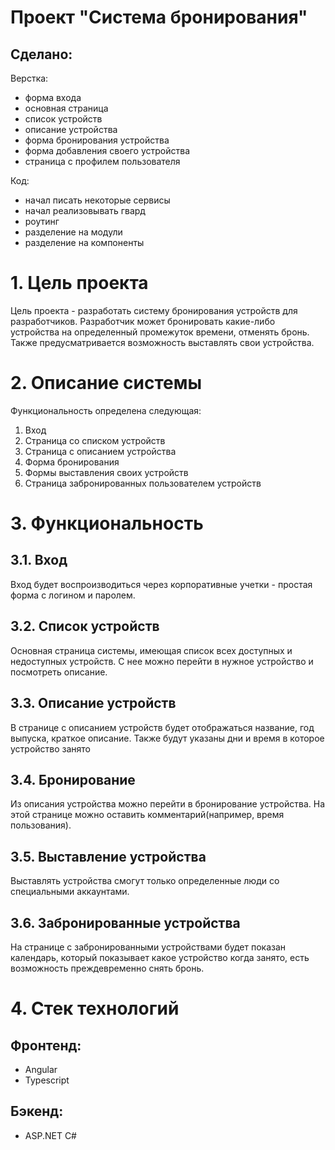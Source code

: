 # Проект "Система бронирования"

## Сделано:
Верстка:
- форма входа
- основная страница
- список устройств
- описание устройства
- форма бронирования устройства
- форма добавления своего устройства
- страница с профилем пользователя

Код:
- начал писать некоторые сервисы
- начал реализовывать гвард
- роутинг
- разделение на модули
- разделение на компоненты

# 1. Цель проекта

Цель проекта - разработать систему бронирования устройств для разработчиков. Разработчик может бронировать какие-либо устройства на определенный промежуток времени, отменять бронь. Также предусматривается возможность выставлять свои устройства.

# 2. Описание системы

Функциональность определена следующая:

1. Вход
2. Страница со списком устройств
3. Страница с описанием устройства
4. Форма бронирования
5. Формы выставления своих устройств
6. Страница забронированных пользователем устройств

# 3. Функциональность
## 3.1. Вход

  Вход будет воспроизводиться через корпоративные учетки - простая форма с логином и паролем.

## 3.2. Список устройств

  Основная страница системы, имеющая список всех доступных и недоступных устройств. С нее можно перейти в нужное устройство и посмотреть описание.

## 3.3. Описание устройств

  В странице с описанием устройств будет отображаться название, год выпуска, краткое описание. Также будут указаны дни и время в которое устройство занято

## 3.4. Бронирование

  Из описания устройства можно перейти в бронирование устройства. На этой странице можно оставить комментарий(например, время пользования).

## 3.5. Выставление устройства

  Выставлять устройства смогут только определенные люди со специальными аккаунтами.

## 3.6. Забронированные устройства

  На странице с забронированными устройствами будет показан календарь, который показывает какое устройство когда занято, есть возможность преждевременно снять бронь.

# 4. Стек технологий

## Фронтенд: 
  - Angular
  - Typescript
## Бэкенд:
  - ASP.NET C#

